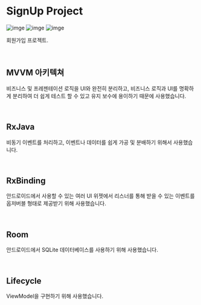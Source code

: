 # SignUp Project

![imge](https://img.shields.io/badge/ProjectType-SingleStudy-green) ![imge](https://img.shields.io/badge/Language-kotlin-yellow) ![imge](https://img.shields.io/badge/Tools-AndroidStudio-blue)

회원가입 프로젝트.

<br />

## MVVM 아키텍쳐

비즈니스 및 프레젠테이션 로직을 UI와 완전히 분리하고, 비즈니스 로직과 UI를 명확하게 분리하여 더 쉽게 테스트 할 수 있고 유지 보수에 용이하기 때문에 사용했습니다.

<br />

## RxJava

비동기 이벤트를 처리하고, 이벤트나 데이터를 쉽게 가공 및 분배하기 위해서 사용했습니다.

<br />

## RxBinding

안드로이드에서 사용할 수 있는 여러 UI 위젯에서 리스너를 통해 받을 수 있는 이벤트를 옵저버블 형태로 제공받기 위해 사용했습니다.

<br />

## Room

안드로이드에서 SQLite 데이터베이스를 사용하기 위해 사용했습니다.

<br />

## Lifecycle

ViewModel을 구현하기 위해 사용했습니다.

